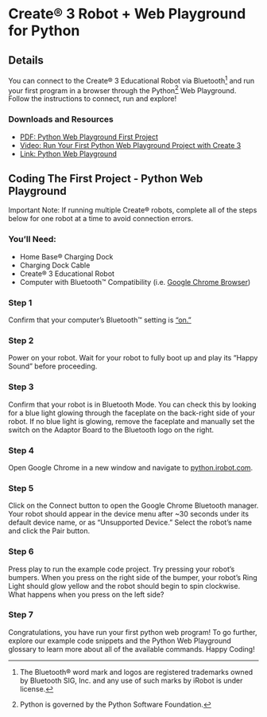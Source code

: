 # Create® 3 Robot + Web Playground for Python
## Details
You can connect to the Create® 3 Educational Robot via Bluetooth[^1] and run your first program in a browser through the Python[^2] Web Playground. Follow the instructions to connect, run and explore!

### Downloads and Resources
* [PDF: Python Web Playground First Project](./Python-Web-Playground_First-Project.pdf)
* [Video: Run Your First Python Web Playground Project with Create 3](https://bcove.video/3wY40IC)
* [Link: Python Web Playground](https://python.irobot.com/)

## Coding The First Project - Python Web Playground
Important Note: If running multiple Create® robots, complete all of the steps below for one robot at a time to avoid connection errors.
### You’ll Need:
* Home Base® Charging Dock
* Charging Dock Cable
* Create® 3 Educational Robot
* Computer with Bluetooth™ Compatibility (i.e. [Google Chrome Browser](https://www.google.com/chrome/))

### Step 1
Confirm that your computer’s Bluetooth™ setting is [“on.”](https://support.microsoft.com/en-us/windows/turn-bluetooth-on-or-off-in-windows-9e92fddd-4e12-e32b-9132-5e36bdb2f75a)

### Step 2
Power on your robot. Wait for your robot to fully boot up and play its “Happy Sound” before proceeding.

### Step 3
Confirm that your robot is in Bluetooth Mode. You can check this by looking for a blue light glowing through the faceplate on the back-right side of your robot. If no blue light is glowing, remove the faceplate and manually set the switch on the Adaptor Board to the Bluetooth logo on the right.

### Step 4
Open Google Chrome in a new window and navigate to [python.irobot.com](http://python.irobot.com/).

### Step 5
Click on the Connect button to open the Google Chrome Bluetooth manager. Your robot should appear in the device menu after ~30 seconds under its default device name, or as “Unsupported Device.” Select the robot’s name and click the Pair button.

### Step 6
Press play to run the example code project. Try pressing your robot’s bumpers. When you press on the right side of the bumper, your robot’s Ring Light should glow yellow and the robot should begin to spin clockwise. What happens when you press on the left side?

### Step 7
Congratulations, you have run your first python web program! To go further, explore our example code snippets and the Python Web Playground glossary to learn more about all of the available commands. Happy Coding!

[^1]: The Bluetooth® word mark and logos are registered trademarks owned by Bluetooth SIG, Inc. and any use of such marks by iRobot is under license.
[^2]: Python is governed by the Python Software Foundation.
[^3]: All trademarks mentioned are the property of their respective owners.
